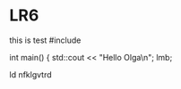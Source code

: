 # LR6
this is test
#include <iostream>

int main()
{
    std::cout << "Hello Olga\n";
lmb;

ld nfklgvtrd
